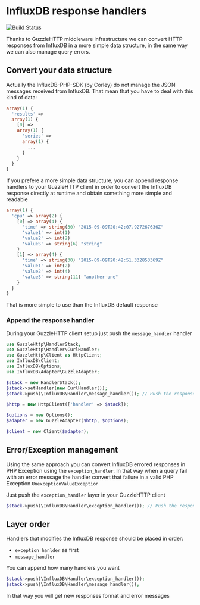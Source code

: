 # InfluxDB response handlers

[![Build Status](https://travis-ci.org/corley/influxdb-http-handlers.svg)](https://travis-ci.org/corley/influxdb-http-handlers)

Thanks to GuzzleHTTP middleware infrastructure we can convert HTTP responses
from InfluxDB in a more simple data structure, in the same way we can also
manage query errors.

## Convert your data structure
Actually the InfluxDB-PHP-SDK (by Corley) do not manage the JSON messages
received from InfluxDB. That mean that you have to deal with this kind of data:

```php
array(1) {
  'results' =>
  array(1) {
    [0] =>
    array(1) {
      'series' =>
      array(1) {
        ...
      }
    }
  }
}
```

If you prefere a more simple data structure, you can append response handlers to
your GuzzleHTTP client in order to convert the InfluxDB response directly at
runtime and obtain something more simple and readable

```php
array(1) {
  'cpu' => array(2) {
    [0] => array(4) {
      'time' => string(30) "2015-09-09T20:42:07.927267636Z"
      'value1' => int(1)
      'value2' => int(2)
      'valueS' => string(6) "string"
    }
    [1] => array(4) {
      'time' => string(30) "2015-09-09T20:42:51.332853369Z"
      'value1' => int(2)
      'value2' => int(4)
      'valueS' => string(11) "another-one"
    }
  }
}
```

That is more simple to use than the InfluxDB default response

### Append the response handler

During your GuzzleHTTP client setup just push the `message_handler` handler

```php
use GuzzleHttp\HandlerStack;
use GuzzleHttp\Handler\CurlHandler;
use GuzzleHttp\Client as HttpClient;
use InfluxDB\Client;
use InfluxDB\Options;
use InfluxDB\Adapter\GuzzleAdapter;

$stack = new HandlerStack();
$stack->setHandler(new CurlHandler());
$stack->push(\InfluxDB\Handler\message_handler()); // Push the response handler

$http = new HttpClient(['handler' => $stack]);

$options = new Options();
$adapter = new GuzzleAdapter($http, $options);

$client = new Client($adapter);
```

## Error/Exception management

Using the same approach you can convert InfluxDB errored responses in PHP
Exception using the `exception_handler`. In that way when a query fail with an
error message the handler convert that failure in a valid PHP Exception
`UnexceptionValueException`

Just push the `exception_handler` layer in your GuzzleHTTP client

```php
$stack->push(\InfluxDB\Handler\exception_handler()); // Push the response handler
```

## Layer order

Handlers that modifies the InfluxDB response should be placed in order:

 * `exception_hanlder` as first
 * `message_handler`

You can append how many handlers you want

```php
$stack->push(\InfluxDB\Handler\exception_handler());
$stack->push(\InfluxDB\Handler\message_handler());
```

In that way you will get new responses format and error messages

